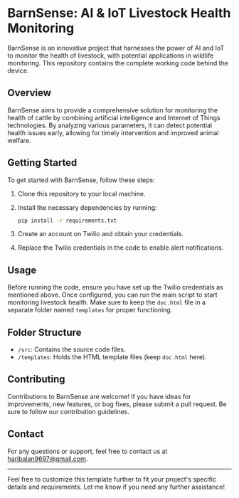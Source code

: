 
# BarnSense: AI & IoT Livestock Health Monitoring

BarnSense is an innovative project that harnesses the power of AI and IoT to monitor the health of livestock, with potential applications in wildlife monitoring. This repository contains the complete working code behind the device.

## Overview

BarnSense aims to provide a comprehensive solution for monitoring the health of cattle by combining artificial intelligence and Internet of Things technologies. By analyzing various parameters, it can detect potential health issues early, allowing for timely intervention and improved animal welfare.

## Getting Started

To get started with BarnSense, follow these steps:

1. Clone this repository to your local machine.
2. Install the necessary dependencies by running:

   ```bash
   pip install -r requirements.txt
   ```

3. Create an account on Twilio and obtain your credentials.
4. Replace the Twilio credentials in the code to enable alert notifications.

## Usage

Before running the code, ensure you have set up the Twilio credentials as mentioned above. Once configured, you can run the main script to start monitoring livestock health. Make sure to keep the `doc.html` file in a separate folder named `templates` for proper functioning.

## Folder Structure

- `/src`: Contains the source code files.
- `/templates`: Holds the HTML template files (keep `doc.html` here).

## Contributing

Contributions to BarnSense are welcome! If you have ideas for improvements, new features, or bug fixes, please submit a pull request. Be sure to follow our contribution guidelines.

## Contact

For any questions or support, feel free to contact us at [haribalan9697@gmail.com](mailto:haribalan9697@gmail.com).

---

Feel free to customize this template further to fit your project's specific details and requirements. Let me know if you need any further assistance!
